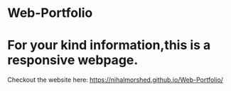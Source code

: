 # Web-Portfolio
# For your kind information,this is a responsive webpage. 
Checkout the website here:
https://nihalmorshed.github.io/Web-Portfolio/
